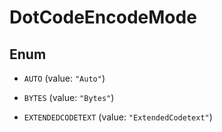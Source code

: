 
# DotCodeEncodeMode

## Enum


* `AUTO` (value: `"Auto"`)

* `BYTES` (value: `"Bytes"`)

* `EXTENDEDCODETEXT` (value: `"ExtendedCodetext"`)



